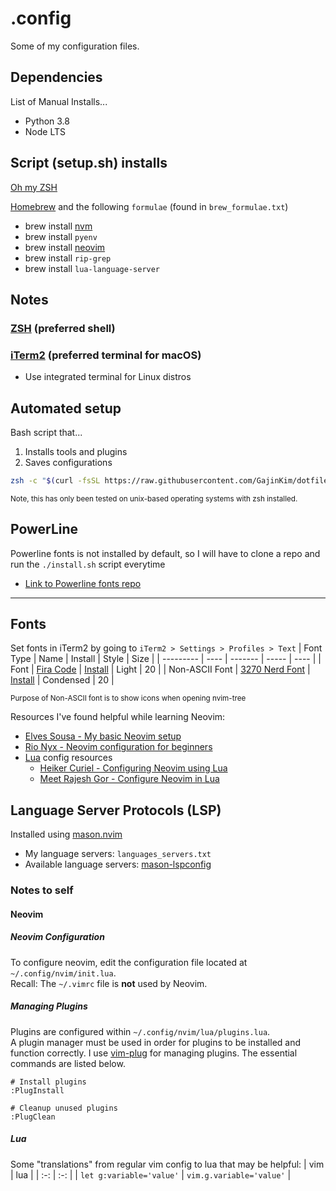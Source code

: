# .config
Some of my configuration files.

## Dependencies
List of Manual Installs...
- Python 3.8 <!-- for cfn lint -->
- Node LTS <!-- for various npm packages -->

## Script (setup.sh) installs 
[Oh my ZSH](https://ohmyz.sh/)

[Homebrew](https://github.com/homebrew/install?tab=readme-ov-file#uninstall-homebrew) and the following `formulae` (found in `brew_formulae.txt`)
- brew install [nvm](https://github.com/nvm-sh/nvm)
- brew install `pyenv`
- brew install [neovim](https://neovim.io)
- brew install `rip-grep`
- brew install `lua-language-server`


## Notes

### [ZSH](https://www.zsh.org/) (preferred shell)

### [iTerm2](https://iterm2.com/downloads.html) (preferred terminal for macOS)
- Use integrated terminal for Linux distros

## Automated setup
Bash script that...
1. Installs tools and plugins
2. Saves configurations
```bash
zsh -c "$(curl -fsSL https://raw.githubusercontent.com/GajinKim/dotfiles/main/setup.sh)" && source ~/.zshrc
```

<small>Note, this has only been tested on unix-based operating systems with zsh installed.</small>

## PowerLine
Powerline fonts is not installed by default, so I will have to clone a repo and run the `./install.sh` script everytime
- [Link to Powerline fonts repo](https://github.com/powerline/fonts)

---

## Fonts
Set fonts in iTerm2 by going to `iTerm2 > Settings > Profiles > Text`
| Font Type | Name | Install | Style | Size | 
| --------- | ---- | ------- | ----- | ---- |
| Font | [Fira Code](https://github.com/tonsky/FiraCode?tab=readme-ov-file) | [Install](https://github.com/tonsky/FiraCode/wiki/Installing) | Light | 20 |
| Non-ASCII Font | [3270 Nerd Font](https://www.nerdfonts.com/font-downloads) | [Install](https://formulae.brew.sh/cask/font-3270-nerd-font) | Condensed | 20 |

<small>Purpose of Non-ASCII font is to show icons when opening nvim-tree</small>

Resources I've found helpful while learning Neovim:
- [Elves Sousa - My basic Neovim setup](https://dev.to/elvessousa/my-basic-neovim-setup-253l)
- [Rio Nyx - Neovim configuration for beginners](https://medium.com/geekculture/neovim-configuration-for-beginners-b2116dbbde84)
- [Lua](https://www.lua.org/) config resources
  - [Heiker Curiel - Configuring Neovim using Lua](https://vonheikemen.github.io/devlog/tools/configuring-neovim-using-lua/)
  - [Meet Rajesh Gor - Configure Neovim in Lua
](https://dev.to/mr_destructive/configure-neovim-in-lua-4can)

## Language Server Protocols (LSP)
Installed using [mason.nvim](https://github.com/williamboman/mason.nvim)
- My language servers: `languages_servers.txt`
- Available language servers: [mason-lspconfig](https://github.com/williamboman/mason-lspconfig.nvim#available-lsp-servers)


### Notes to self
#### Neovim
##### Neovim Configuration
To configure neovim, edit the configuration file located at `~/.config/nvim/init.lua`. \
Recall: The `~/.vimrc` file is **not** used by Neovim.

##### Managing Plugins
Plugins are configured within `~/.config/nvim/lua/plugins.lua`. \
A plugin manager must be used in order for plugins to be installed and function correctly. I use [vim-plug](https://github.com/junegunn/vim-plug) for managing plugins. The essential commands are listed below.

```vim
# Install plugins
:PlugInstall

# Cleanup unused plugins
:PlugClean
```

##### Lua
Some "translations" from regular vim config to lua that may be helpful:
| vim | lua |
| :-: | :-: |
| `let g:variable='value'` | `vim.g.variable='value'` |

